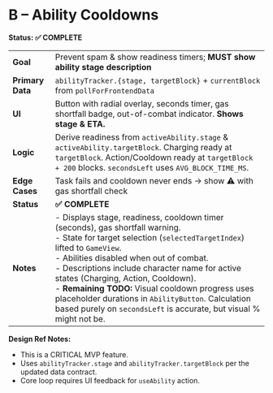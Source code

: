 # B – Ability Cooldowns

**Status: ✅ COMPLETE**

|  |  |
|---|---|
| **Goal** | Prevent spam & show readiness timers; **MUST show ability stage description** |
| **Primary Data** | `abilityTracker.{stage, targetBlock}` + `currentBlock` from `pollForFrontendData` |
| **UI** | Button with radial overlay, seconds timer, gas shortfall badge, out-of-combat indicator. **Shows stage & ETA.** |
| **Logic** | Derive readiness from `activeAbility.stage` & `activeAbility.targetBlock`. Charging ready at `targetBlock`. Action/Cooldown ready at `targetBlock + 200` blocks. `secondsLeft` uses `AVG_BLOCK_TIME_MS`. |
| **Edge Cases** | Task fails and cooldown never ends → show ⚠ with gas shortfall check |
| **Status** | **✅ COMPLETE** |
| **Notes** | - Displays stage, readiness, cooldown timer (seconds), gas shortfall warning.<br />- State for target selection (`selectedTargetIndex`) lifted to `GameView`.<br />- Abilities disabled when out of combat.<br />- Descriptions include character name for active states (Charging, Action, Cooldown).<br />- **Remaining TODO:** Visual cooldown progress uses placeholder durations in `AbilityButton`. Calculation based purely on `secondsLeft` is accurate, but visual % might not be. |

**Design Ref Notes:**
*   This is a CRITICAL MVP feature.
*   Uses `abilityTracker.stage` and `abilityTracker.targetBlock` per the updated data contract.
*   Core loop requires UI feedback for `useAbility` action.
